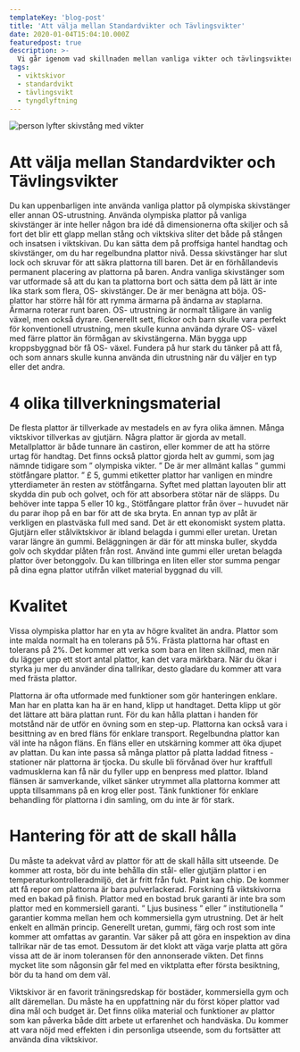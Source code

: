 ```yaml
---
templateKey: 'blog-post'
title: 'Att välja mellan Standardvikter och Tävlingsvikter'
date: 2020-01-04T15:04:10.000Z
featuredpost: true
description: >-
  Vi går igenom vad skillnaden mellan vanliga vikter och tävlingsvikter är, samt vad som passar för olika användare och budget. 
tags:
  - viktskivor
  - standardvikt
  - tävlingsvikt
  - tyngdlyftning
---
```


![person lyfter skivstång med vikter](/img/blog/tyngdlyftning_viktskivor.jpg)

# Att välja mellan Standardvikter och Tävlingsvikter
Du kan uppenbarligen inte använda vanliga plattor på olympiska skivstänger eller annan OS-utrustning. Använda olympiska plattor på vanliga skivstänger är inte heller någon bra idé då dimensionerna ofta skiljer och så fort det blir ett glapp mellan stång och viktskiva sliter det både på stången och insatsen i viktskivan. Du kan sätta dem på proffsiga hantel handtag och skivstänger, om du har regelbundna plattor nivå. Dessa skivstänger har slut lock och skruvar för att säkra plattorna till baren. Det är en förhållandevis permanent placering av plattorna på baren. Andra vanliga skivstänger som var utformade så att du kan ta plattorna bort och sätta dem på lätt är inte lika stark som flera, OS- skivstänger. De är mer benägna att böja. OS- plattor har större hål för att rymma ärmarna på ändarna av staplarna. Ärmarna roterar runt baren. OS- utrustning är normalt tåligare än vanlig växel, men också dyrare. Generellt sett, flickor och barn skulle vara perfekt för konventionell utrustning, men skulle kunna använda dyrare OS- växel med färre plattor än förmågan av skivstängerna. Män bygga upp kroppsbyggnad bör få OS- växel. Fundera på hur stark du tänker på att få, och som annars skulle kunna använda din utrustning när du väljer en typ eller det andra.

# 4 olika tillverkningsmaterial
De flesta plattor är tillverkade av mestadels en av fyra olika ämnen. 
Många viktskivor tillverkas av gjutjärn. Några plattor är gjorda av metall. Metallplattor är både tunnare än castiron, eller kommer de att ha större urtag för handtag. Det finns också plattor gjorda helt av gummi, som jag nämnde tidigare som ” olympiska vikter. ” De är mer allmänt kallas ” gummi stötfångare plattor. ” £ 5, gummi etiketter plattor har vanligen en mindre ytterdiameter än resten av stötfångarna. Syftet med plattan layouten blir att skydda din pub och golvet, och för att absorbera stötar när de släpps. Du behöver inte tappa 5 eller 10 kg., Stötfångare plattor från över – huvudet när du parar ihop på en bar för att de ska bryta. En annan typ av plåt är verkligen en plastväska full med sand. Det är ett ekonomiskt system platta. Gjutjärn eller stålviktskivor är ibland belagda i gummi eller uretan. Uretan varar längre än gummi. Beläggningen är där för att minska buller, skydda golv och skyddar plåten från rost. Använd inte gummi eller uretan belagda plattor över betonggolv. Du kan tillbringa en liten eller stor summa pengar på dina egna plattor utifrån vilket material byggnad du vill.

# Kvalitet
Vissa olympiska plattor har en yta av högre kvalitet än andra. Plattor som inte malda normalt ha en tolerans på 5%. Frästa plattorna har oftast en tolerans på 2%. Det kommer att verka som bara en liten skillnad, men när du lägger upp ett stort antal plattor, kan det vara märkbara. När du ökar i styrka ju mer du använder dina tallrikar, desto gladare du kommer att vara med frästa plattor.

Plattorna är ofta utformade med funktioner som gör hanteringen enklare. Man har en platta kan ha är en hand, klipp ut handtaget. Detta klipp ut gör det lättare att bära plattan runt. För du kan hålla plattan i handen för motstånd när de utför en övning som en step-up. Plattorna kan också vara i besittning av en bred fläns för enklare transport. Regelbundna plattor kan väl inte ha någon fläns. En fläns eller en utskärning kommer att öka djupet av plattan. Du kan inte passa så många plattor på platta laddad fitness -stationer när plattorna är tjocka. Du skulle bli förvånad över hur kraftfull vadmusklerna kan få när du fyller upp en benpress med plattor. Ibland flänsen är samverkande, vilket sänker utrymmet alla plattorna kommer att uppta tillsammans på en krog eller post. Tänk funktioner för enklare behandling för plattorna i din samling, om du inte är för stark.

# Hantering för att de skall hålla
Du måste ta adekvat vård av plattor för att de skall hålla sitt utseende. De kommer att rosta, bör du inte behålla din stål- eller gjutjärn plattor i en temperaturkontrolleradmiljö, det är fritt från fukt. Paint kan chip. De kommer att få repor om plattorna är bara pulverlackerad. Forskning få viktskivorna med en bakad på finish. Plattor med en bostad bruk garanti är inte bra som plattor med en kommersiell garanti. ” Ljus business ” eller ” institutionella ” garantier komma mellan hem och kommersiella gym utrustning. Det är helt enkelt en allmän princip. Generellt uretan, gummi, färg och rost som inte kommer att omfattas av garantin. Var säker på att göra en inspektion av dina tallrikar när de tas emot. Dessutom är det klokt att väga varje platta att göra vissa att de är inom toleransen för den annonserade vikten. Det finns mycket lite som någonsin går fel med en viktplatta efter första besiktning, bör du ta hand om dem väl.

Viktskivor är en favorit träningsredskap för bostäder, kommersiella gym och allt däremellan. Du måste ha en uppfattning när du först köper plattor vad dina mål och budget är. Det finns olika material och funktioner av plattor som kan påverka både ditt arbete ut erfarenhet och handväska. Du kommer att vara nöjd med effekten i din personliga utseende, som du fortsätter att använda dina viktskivor.
